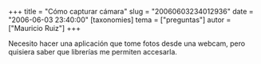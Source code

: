 +++
title = "Cómo capturar cámara"
slug = "20060603234012936"
date = "2006-06-03 23:40:00"
[taxonomies]
tema = ["preguntas"]
autor = ["Mauricio Ruiz"]
+++

Necesito hacer una aplicación que tome fotos desde una webcam, pero
quisiera saber que librerías me permiten accesarla.

